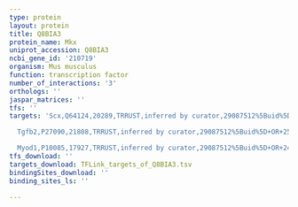 ```yaml
---
type: protein
layout: protein
title: Q8BIA3
protein_name: Mkx
uniprot_accession: Q8BIA3
ncbi_gene_id: '210719'
organism: Mus musculus
function: transcription factor
number_of_interactions: '3'
orthologs: ''
jaspar_matrices: ''
tfs: ''
targets: 'Scx,Q64124,20289,TRRUST,inferred by curator,29087512%5Buid%5D+OR+25332192%5Buid%5D,Yes

  Tgfb2,P27090,21808,TRRUST,inferred by curator,29087512%5Buid%5D+OR+25332192%5Buid%5D,Yes

  Myod1,P10085,17927,TRRUST,inferred by curator,29087512%5Buid%5D+OR+24814716%5Buid%5D,Yes'
tfs_download: ''
targets_download: TFLink_targets_of_Q8BIA3.tsv
bindingSites_download: ''
binding_sites_ls: ''

---
```

